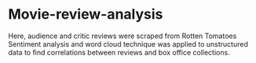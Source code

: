# Movie-review-analysis
Here, audience and critic reviews were scraped from Rotten Tomatoes
Sentiment analysis and word cloud technique was applied to unstructured data to find correlations between reviews and box office collections. 
